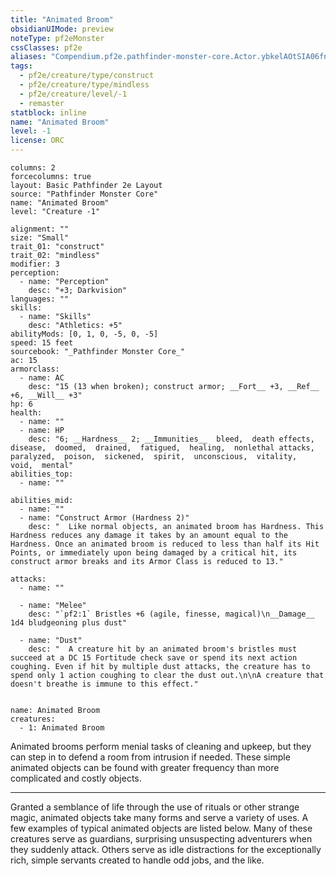 ```yaml
---
title: "Animated Broom"
obsidianUIMode: preview
noteType: pf2eMonster
cssClasses: pf2e
aliases: "Compendium.pf2e.pathfinder-monster-core.Actor.ybkelAOtSIA06fnj" 
tags:
  - pf2e/creature/type/construct
  - pf2e/creature/type/mindless
  - pf2e/creature/level/-1
  - remaster
statblock: inline
name: "Animated Broom"
level: -1
license: ORC
---
```


```statblock
columns: 2
forcecolumns: true
layout: Basic Pathfinder 2e Layout
source: "Pathfinder Monster Core"
name: "Animated Broom"
level: "Creature -1"

alignment: ""
size: "Small"
trait_01: "construct"
trait_02: "mindless"
modifier: 3
perception:
  - name: "Perception"
    desc: "+3; Darkvision"
languages: ""
skills:
  - name: "Skills"
    desc: "Athletics: +5"
abilityMods: [0, 1, 0, -5, 0, -5]
speed: 15 feet
sourcebook: "_Pathfinder Monster Core_"
ac: 15
armorclass:
  - name: AC
    desc: "15 (13 when broken); construct armor; __Fort__ +3, __Ref__ +6, __Will__ +3"
hp: 6
health:
  - name: ""
  - name: HP
    desc: "6; __Hardness__ 2; __Immunities__  bleed,  death effects,  disease,  doomed,  drained,  fatigued,  healing,  nonlethal attacks,  paralyzed,  poison,  sickened,  spirit,  unconscious,  vitality,  void,  mental"
abilities_top:
  - name: ""

abilities_mid:
  - name: ""
  - name: "Construct Armor (Hardness 2)"
    desc: "  Like normal objects, an animated broom has Hardness. This Hardness reduces any damage it takes by an amount equal to the Hardness. Once an animated broom is reduced to less than half its Hit Points, or immediately upon being damaged by a critical hit, its construct armor breaks and its Armor Class is reduced to 13."

attacks:
  - name: ""

  - name: "Melee"
    desc: "`pf2:1` Bristles +6 (agile, finesse, magical)\n__Damage__  1d4 bludgeoning plus dust"

  - name: "Dust"
    desc: "  A creature hit by an animated broom's bristles must succeed at a DC 15 Fortitude check save or spend its next action coughing. Even if hit by multiple dust attacks, the creature has to spend only 1 action coughing to clear the dust out.\n\nA creature that doesn't breathe is immune to this effect."
 
```

```encounter-table
name: Animated Broom
creatures:
  - 1: Animated Broom
```



Animated brooms perform menial tasks of cleaning and upkeep, but they can step in to defend a room from intrusion if needed. These simple animated objects can be found with greater frequency than more complicated and costly objects.

* * *

Granted a semblance of life through the use of rituals or other strange magic, animated objects take many forms and serve a variety of uses. A few examples of typical animated objects are listed below. Many of these creatures serve as guardians, surprising unsuspecting adventurers when they suddenly attack. Others serve as idle distractions for the exceptionally rich, simple servants created to handle odd jobs, and the like.
